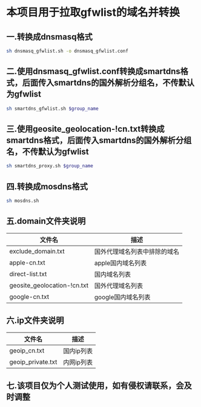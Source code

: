 # 本项目用于拉取gfwlist的域名并转换

## 一.转换成dnsmasq格式

```sh
sh dnsmasq_gfwlist.sh -o dnsmasq_gfwlist.conf
```

## 二.使用dnsmasq_gfwlist.conf转换成smartdns格式，后面传入smartdns的国外解析分组名，不传默认为gfwlist

```sh
sh smartdns_gfwlist.sh $group_name
```

## 三.使用geosite_geolocation-!cn.txt转换成smartdns格式，后面传入smartdns的国外解析分组名，不传默认为gfwlist

```sh
sh smartdns_proxy.sh $group_name

```

## 四.转换成mosdns格式

```sh
sh mosdns.sh
```

## 五.domain文件夹说明

| 文件名                         | 描述             |
|-----------------------------|----------------|
| exclude_domain.txt          | 国外代理域名列表中排除的域名 |
| apple-cn.txt                | apple国内域名列表    |
| direct-list.txt             | 国内域名列表         |
| geosite_geolocation-!cn.txt | 国外代理域名列表       |
| google-cn.txt               | google国内域名列表   |

## 六.ip文件夹说明

| 文件名               | 描述     |
|-------------------|--------|
| geoip_cn.txt      | 国内ip列表 |
| geoip_private.txt | 内网ip列表 |

## 七.该项目仅为个人测试使用，如有侵权请联系，会及时调整